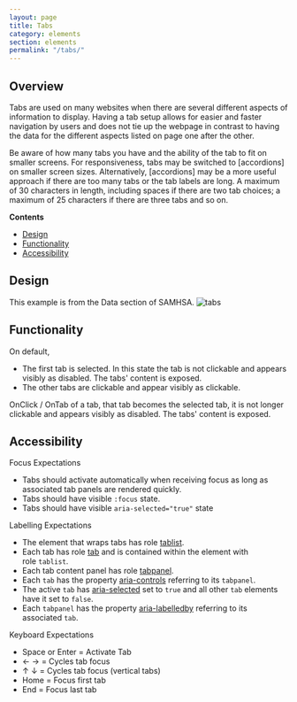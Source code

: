 ```yaml
---
layout: page
title: Tabs
category: elements
section: elements
permalink: "/tabs/"
---
```


## Overview
Tabs are used on many websites when there are several different aspects of information to display. Having a tab setup allows for easier and faster navigation by users and does not tie up the webpage in contrast to having the data for the different aspects listed on page one after the other.

Be aware of how many tabs you have and the ability of the tab to fit on smaller screens. For responsiveness, tabs may be switched to [accordions] on smaller screen sizes. Alternatively, [accordions] may be a more useful approach if there are too many tabs or the tab labels are long. A maximum of 30 characters in length, including spaces if there are two tab choices; a maximum of 25 characters if there are three tabs and so on.

**Contents**
- [Design](#design)
- [Functionality](#functionality)
- [Accessibility](#accessibility)

<a name="design"></a>
## Design
This example is from the Data section of SAMHSA.
![tabs](../assets/img/forms/tabs.jpg "Tabs")

<a name="functionality"></a>
## Functionality
On default,

- The first tab is selected. In this state the tab is not clickable and appears visibly as disabled. The tabs' content is exposed.
- The other tabs are clickable and appear visibly as clickable.

OnClick / OnTab of a tab, that tab becomes the selected tab, it is not longer clickable and appears visibly as disabled. The tabs' content is exposed.

<a name="accessibility"></a>
## Accessibility
Focus Expectations

- Tabs should activate automatically when receiving focus as long as associated tab panels are rendered quickly.
- Tabs should have visible `:focus` state.
- Tabs should have visible `aria-selected="true"` state

Labelling Expectations

- The element that wraps tabs has role [tablist](https://www.w3.org/TR/wai-aria-1.1/#tablist).
- Each tab has role [tab](https://www.w3.org/TR/wai-aria-1.1/#tab) and is contained within the element with role `tablist`.
- Each tab content panel has role [tabpanel](https://www.w3.org/TR/wai-aria-1.1/#tabpanel).
- Each `tab` has the property [aria-controls](https://www.w3.org/TR/wai-aria-1.1/#aria-controls) referring to its `tabpanel`.
- The active `tab` has [aria-selected](https://www.w3.org/TR/wai-aria-1.1/#aria-selected) set to `true` and all other `tab` elements have it set to `false`.
- Each `tabpanel` has the property [aria-labelledby](https://www.w3.org/TR/wai-aria-1.1/#aria-labelledby) referring to its associated `tab`.

Keyboard Expectations

- Space or Enter = Activate Tab
- ← → = Cycles tab focus
- ↑ ↓ = Cycles tab focus (vertical tabs)
- Home = Focus first tab
- End = Focus last tab
